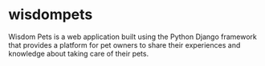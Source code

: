 # wisdompets
Wisdom Pets is a web application built using the Python Django framework that provides a platform for pet owners to share their experiences and knowledge about taking care of their pets.
